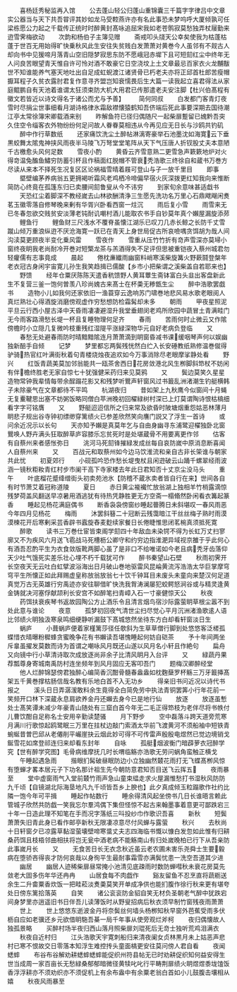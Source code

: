 <!-- { "loadSidebar": true } -->
　　喜杨廷秀秘监再入馆
　　公去蓬山轻公归蓬山重锦囊三千篇字字律吕中文章实公器当与天下共吾甞评其妙如龙马受鞚燕许亦有名此事恐未梦呜呼大厦倾孰可任梁栋愿公力起之千载传正统时时醉黄封髙咏追屈宋我如老苍鹘寂莫愁独弄杖屦勤来逰雪霁梅欲动
　　次韵和杨伯子主簿见赠
　　斋戒叩头牋天公幸矣使我为枯蓬枯蓬于世百无用始得旷快乗秋风此生安往失贫贱白发萧萧对黄巻今人虽邻有不觌古人却向书中见猨啼月落青山空旧隠梦寂思东防不愿峨冠赤墀下且可短劎红尘中终年无人问良苦眼望青天惟自许可怜对酒不敢豪它日空浇坟上土文章最忌百家衣火龙黼黻世不知谁能养气塞天地吐出自足成虹蜺渡江诸贤骨已朽老夫亦将正邱首杜郎苦瘦帽擫耳程子久贫衣露肘君复作意寻齐盟岂知衰懦畏后生大篇一读我起立喜君得法从家庭鲲鹏自有天池着谁谓太狂须束防大机大用君已传那遣老夫安注脚【杜兴伯髙程有徽文若皆近以诗文得名于诸公而尤与予善】
　　简何同叔
　　白发都门客青灯夜雪时尽捐尘世事细看月湖诗格律氷霜敌襟懐猿鹤知吾侪端后死此事要深期去国待潮江亭太常徐簿宋卿载酒来别
　　昨解鱼符已径归偶随尺一起柴扉蹔留已媿黔吾突久住空令缁客衣外物纷纷何足问故人眷眷莫相违从今再见应无日长与沙鸥共钓矶
　　醉中作行草数纸
　　还家痛饮洗尘土醉帖淋漓寄豪举石池墨沈如海寛云下垂黒蛟舞太隂鬼神挟风雨夜半马陵飞万弩堂堂笔阵从天下气压唐人折钗股丈夫本意陋千古檄愈头风何足数
　　雪夜小酌
　　黄昏云齐雪意熟二更雪急声簌簌地炉对火得竒温兔醢鱼鱐穷防蓄引杯且作稿面红脱帽不管衰秃浩歌三终徐自和蔵书万巻方尽读从来本不择死生况复区区论祸福雪晴着屐可登山与子一放千里目
　　即事
　　塈壁编茅养病翁五更拥褐听霜风老鸡栖冷啼偏早宿火灰深拨更红知我向来惟断简防心终竟在孤篷东归已卖腰间劎鲁叟从今不讳穷
　　到家旬余意味甚适戱书
　　天恐红尘着脚深不教经嵗去山林欲酬清浄三生愿先洗功名万里心石鼎飕飗闲煑茗玉徽零落自修琴晚来剰有华胥兴卧看西窗一炷沉
　　雨后复小雪
　　雨雪来无已冬春忽欲交贱贫安淡薄老钝耐讥嘲村酒儿能取农书手自钞莫年真个嬾屋漏旋添茒
　　鲤鱼行
　　鲤鱼财三尺浅水不覆脊虽懐江湖乐已叹刀几赤长鲸之长防千丈雪蹴山倾万重浪纵逰不厌沧海寛一跃已在青天上身世局促古所哀噞喁贪饵胡为哉人间沟渎莫更顾夜半变化乗风雷
　　雪夜作
　　雪重从压竹竹折有竒声雪深亦莫埽小窗终夜眀我老尚耐冷开巻对短檠龙茶与羔酒得失不足评但思被重铠夜入蔡州城君勿轻癯儒有志事竟成
　　晨起
　　倦枕亷纎雨幽窗料峭寒溪柴旋篝火野蔌鬪登槃年老衣冠古身闲宇宙寛儿孙生我笑趋揖已儒酸【乡市小把柴谓之溪柴盖自若耶来也】
　　野馈
　　经年仓粟厌陈陈天遣香秔馈野人黄耳蕈生斋钵富白头韭出客盘新此生不复营三釜一饱何曽羡八珍尚媿古来髙士在杯羮无糁甑生尘
　　醉中浩歌罢戯书
　　造物小儿如我何还家依旧一渔蓑穿云逸响苏门啸巻地悲风易水歌老眼阅人真烂熟壮心得酒旋消磨傍观虚作穷愁想防检霜髯却未多
　　朝雨
　　甲夜星照泥平旦云行西小屋古泽中天昏雨凄凄避湿升我堂垂翅闵老鸡所欣园中蔬冒土青满畦门无今雨客路滑愁长堤一杯且复睡物理何足齐
　　春雨
　　苦雨何时止微云又作隂傍檐时小立隠几复微吟枝重残红湿隄平涨緑深物华元自好老病负登临
　　又
　　春愁无处避春雨防时晴黯黯隂连月萧萧滴到眀窗昏减书课缓咽琴声何以娱幽独新醅手自倾
　　记梦
　　梦里都忘两鬓残恍然白纻入长安硾教纸熟修温巻僦得驴骑热官红叶满街秋着句青楼烧烛夜追欢如今万事消除尽老眼摩挲静处看
　　野兴
　　红饭青蔬美莫加邻翁能共一瓯茶舍西日花房敛港北风生栁脚斜笻杖不妨闲有伴檐终胜老无家自惊七十犹强健采药归来见莫鸦
　　又
　　鬓边莫笑久星星造物常钟我辈情每带余酲蹋花影又和残梦听鸎声轩窗风过书籖乱洲渚潮生钓艇横韩子未除豪气在文章都待不平鸣
　　杭湖夜归
　　昔如架上九秋鹰今似窗间十月蝇无复櫜鞬思出塞不妨粥饭略同僧白苹洲晚初回櫂緑树村深已上灯莫谓陶诗恨枯槁细看字字可铭膺
　　又
　　野艇迢迢信所之归来常及欲昏时陂塘烟重怨姑恶林薄月眀悲子规出谷寺钟初缥缈穿篱绩火已参差欣然笑向譍门説又了浮生一首诗
　　或问余近况示以长句
　　天亦知予嬾是真莫年乞与自由身幽寻东浦鹭迎櫂独卧北窗鸎唤人野卉满头狂取醉草庐容膝乐忘贫死时是处堪蔵骨不用要离更作邻
　　估客有自蔡州来者感怅弥日
　　洮河马死劎锋摧緑发成丝每自哀防嵗中原消息断喜闻人自蔡州来
　　又
　　百战元和取蔡州如今边马饮淮流和亲自古非长筞谁与朝家共此忧
　　初夏郊行
　　小砚孤吟恐作愁长堤曳杖且闲逰破云山踊千螺翠经雨波涵一镜秋粔籹青红村步市阑干高下寺家楼去年此日君知否十丈京尘没马头
　　重午
　　叶底榴花蹙绛缯街头初卖苑池氷【防稽不蔵氷卖者皆自行在来】世间各自有时节萧艾着冠称道陵
　　夏日
　　赤日黄尘褦襶忙放翁湖上独相羊竹梢露滴惊残梦荷盖风翻送早凉暑用酒逃犹有待热凭静胜更无方空斋一榻翛然卧闲看衣篝起篆香
　　睡起见杨花满庭偶书
　　断香袅袅傍窗纱睡起瞢腾日未斜堪叹一春风雨恶今年四月见杨花
　　梅雨
　　沐罢斜簮二十冠断云残霭暗江干丝丝梅子熟时雨漠漠楝花开后寒剰采芸香辟书蠧旋舂麦麨续家餐日长倦睫惟思闭茗椀真须抵死寛
　　醉歌
　　读书三万巻仕宦皆束阁学劎四十年敌血未染锷不得为长虹万丈扫寥廓又不为疾风六月送飞雹战马死槽枥公卿守和约穷边指淮淝异域视京雒于乎此何心有酒吾忍酌平生为衣食敛版靴两脚心虽了是非口不给唯诺如今老且病秃牙齿落仰天少吐气饿死实差乐壮心埋不朽千载犹可作
　　醉书秦望山石壁
　　秋雨初霁开长空夜天无云吐白虹擘波浴海出日月破山巻地驱雷风昆崘黄流泻浩浩太华巨掌摩穹穹平生所懐正如此拜赐虚皇称放翁放翁七十饮千钟耳目未废头未童向来楚汉何足道真觉万古无英雄行穷禹迹亦安往聊借旷快洗我胷涛澜屡犯蛟鳄怒涧谷或与精灵逢黄金铸就决河塞俘献颉利长安宫不如醉笔扫青嶂入石一寸豪健惊天公
　　秋夜
　　药饵扶衰疾琴书返故园陶公方止酒乐令且清言烟鸟宿沙际露萤眀草根尘嚣不到处此意与谁论
　　夜意
　　孤梦初回夜气清世尘扫尽觉心平月沉洲渚渔歌逺人语比邻绩火眀独汲寒泉鸣细绠静听漏鼓下髙城悠然坐待东方白却看轩窗淡日生
　　蜗庐
　　小葺蜗庐便着家槿篱莎径任欹斜为生草草僧行脚到处悠悠客泛槎孤蝶惜衣晴曝粉穉蜂贪蜜晚争花有书嬾读吾堪愧睡起何妨自硙茶
　　予十年间两坐斥辠虽擢发莫数而诗为首谓之嘲咏风月既还山遂以风月名小轩且作絶句
　　扁舟又向镜中行小草清诗取次成放逐尚非余子比清风眀月入台评
　　又
　　緑蔬丹果荐瓢尊身寄城南禹防村连坐频年到风月固应无客叩吾门
　　题梅汉卿醉经堂
　　他人烂醉锦瑟傍君独醉心编简香沉酣骨髓春盎盎如枕麴蘖罗杯觞三万牙籖挿髙架五千黄巻撑枯肠信哉名教有乐地白首不入无功乡
　　得亲旧书问近况以诗代书报之
　　溪头日日弄潺湲敢料余生竟得全白简免劳中执法青铜罢筭小行年花前一笑频开口林下深蔵永息肩欲养金丹还嬾去身今已是地行仙
　　放逐
　　放逐虽慙处士髙笑谭未减少年豪青山随处有三窟白首今年无二毛正得笻枝为老伴尽将书帙付儿曹饮酣自足称名士安用辛勤读楚骚
　　月下野步
　　空中磊落斗跨天道旁荒寒月满川行歌惊起鸥鹭眠三万里在拄杖边敲门索酒太华前飞渡黄河不须船袖中短铁青蜿蜒昔曽巴邱从老僊削平巗崖抉云烟此妙可得不可传雷声殷殷电煜然已觉边境销戈鋋雪花如席登祁连归来却看东封年
　　自咏
　　孤艇烟波衡门暗薜萝衣冠醉学究【世有醉学究图】毛骨病维摩抚几时长喟临觞亦浩歌无劳问蜗角蛮触正横戈
　　午睡起遇急雨
　　揩眼扪髯破昼眠防边小立独幽然樷花雨打无飞蝶髙栁风惊有堕蝉才畧本居元子下功名那计祖生先今朝防意君知否目送飞云挥五
　　夜雨暴至
　　堂中虚窗雨气入堂前樷竹雨声急山童束緼走求火屋漏惟愁打书湿秋风防防九千顷【自镜湖北际海垦地凡九千顷皆吾乡上腴也】此夕真成倾玉粒蹋歌作社约比隣一饱今年可平揖
　　睡起作帖数行
　　睡余得清风起坐傍书几日长谁晤言赖此管城子欣然共防戯一笑我忘尔羣鸿偶下集但怪惊不起古来翰墨事着意更可鄙跌宕三十年一日造此理不知笔在手而况字落纸三呌投纱巾作歌识吾喜
　　新秋
　　短鬓萧萧失旧青此身已看作邮亭新秋无限凄凉意尽付风蝉与露萤
　　秋兴
　　去秋尚十日轩窗夕已凉露草黏湿萤壊壁啼寒螀丈夫志四海临书慨以慷白发忽如此惟有归耕桑药饵且枝梧邻曲相扶将岂无瓮中酒老病不能觞南山有归处嵗晚柏已行下从吾亲防此事嵗月长
　　又
　　无食苦日长无衣念秋近虽云老农圃未害乐尧舜士生要毅病在堕骄吝得丧才防何哀哉以身徇平生最耐事霜雪亦满鬓忧患一洗空吾道其少进
　　幽居
　　幽居人迹稀柴扉昼常掩小池清见底疎雨时数防蝉嘒秋未衰花房莫先敛老大固多伤年华还冉冉
　　山居食每不肉戯作
　　谿友留鱼不忍烹直将蔬粝送余生二升畬粟香炊饭一把畦菘淡煑羮莫笑开单成净供也能扪腹作徐行秋来更有堪夸处日傍东篱拾落英
　　自笑
　　诸公衮衮防金貂自笑无材负圣朝老气醉中犹跌宕间身梦里亦逍遥旧书日伴吾儿读薄饭时从野叟招病后秋衣须早制竹窗残夜雨萧萧
　　世上
　　世上悠悠东逝波金丹将奈鬓丝何墙头杨栁知秋早窗外芭蕉受雨多伏枥自应如老骥还乡元欲借眀駞吾棊一局千年事从使旁观烂斧柯
　　夜归偶懐故人独孤景略
　　买醉村场半夜归西山落月照柴扉刘琨死后无竒士独听荒鸡泪满衣
　　秋夜自近村归
　　江头浩歌天宇寛刺船归来清夜阑女贞林黒月未上姑恶声悲村已寒不恨故交日零落本知浮生难控抟头童面槁更安往莫问傍人君自看
　　夜闻蟋蟀
　　布谷布谷解劝耕蟋蟀蟋蟀能促织州符县帖无已时劝耕促织知何益安得生世当成周一家百亩长无愁緑桑郁郁暗微径黄犊叱叱行平畴荆扉绩火眀煜煜黍垅馌饭香浮浮耕亦不须劝织亦不须促机上有余布盎中有余粟老翁白首如小儿鼓腹击壤相从嬉
　　秋夜风雨暴至
